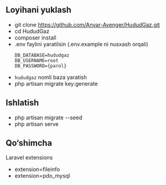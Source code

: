## Loyihani yuklash
- git clone https://github.com/Anvar-Avenger/HududGaz.git
- cd HududGaz
- composer install
- .env faylini yaratilsin (.env.example ni nusxash orqali)<br>
  ```
  DB_DATABASE=hududgaz
  DB_USERNAME=root
  DB_PASSWORD={parol}
  ```
- `hududgaz` nomli baza yaratish
- php artisan migrate key:generate

## Ishlatish
- php artisan migrate --seed
- php artisan serve

## Qo&#8216;shimcha
Laravel extensions
- extension=fileinfo
- extension=pdo_mysql

